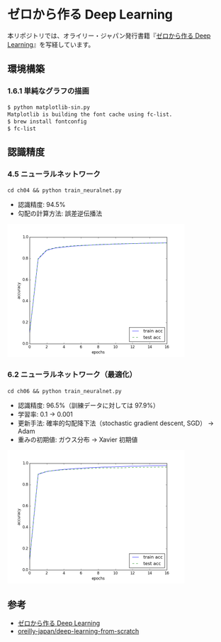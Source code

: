 # ゼロから作る Deep Learning

本リポジトリでは、オライリー・ジャパン発行書籍『[ゼロから作る Deep Learning](http://www.oreilly.co.jp/books/9784873117584/)』を写経しています。

## 環境構築

### 1.6.1 単純なグラフの描画

```
$ python matplotlib-sin.py
Matplotlib is building the font cache using fc-list.
$ brew install fontconfig
$ fc-list
```

## 認識精度

### 4.5 ニューラルネットワーク

`cd ch04 && python train_neuralnet.py`

- 認識精度: 94.5%
- 勾配の計算方法: 誤差逆伝播法

<img src="https://raw.githubusercontent.com/rakuishi/deep-learning-from-scratch/master/ch04/train_neuralnet.png" width="400">

### 6.2 ニューラルネットワーク（最適化）

`cd ch06 && python train_neuralnet.py`

- 認識精度: 96.5%（訓練データに対しては 97.9%）
- 学習率: 0.1 → 0.001
- 更新手法: 確率的勾配降下法（stochastic gradient descent, SGD） → Adam
- 重みの初期値: ガウス分布 → Xavier 初期値

<img src="https://raw.githubusercontent.com/rakuishi/deep-learning-from-scratch/master/ch06/train_neuralnet.png" width="400">

## 参考

* [ゼロから作る Deep Learning](http://www.oreilly.co.jp/books/9784873117584/)
* [oreilly-japan/deep-learning-from-scratch](https://github.com/oreilly-japan/deep-learning-from-scratch)
